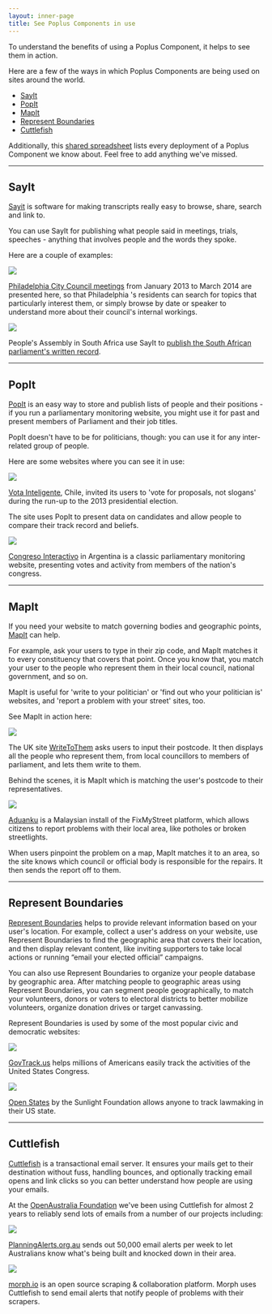 ```yaml
---
layout: inner-page
title: See Poplus Components in use
---
```


To understand the benefits of using a Poplus Component, it helps to see them in action.

Here are a few of the ways in which Poplus Components are being used on sites around the world.

* [SayIt](#sayit)
* [PopIt](#popit)
* [MapIt](#mapit)
* [Represent Boundaries](#represent-boundaries)
* [Cuttlefish](#cuttlefish)

Additionally, this <a href="https://docs.google.com/a/mysociety.org/spreadsheets/d/1O8-2uwUufcigjwxymcDaSJ25GpXfh1is63PUnhFgmhw/edit#gid=0">shared spreadsheet</a> lists every deployment of a Poplus Component we know about. Feel free to add anything we've missed.

---

<h2 id="sayit">SayIt</h2>

<a href="http://sayit.mysociety.org/">Sayit</a> is software for making transcripts really easy to browse,  share, search and link to.

You can use SayIt for publishing what people said in meetings, trials, speeches - anything that involves people and the words they spoke.

Here are a couple of examples:

<div class="grid-row"><div class="column-one-of-two">

  <a href="http://philadelphia.sayit.mysociety.org/speakers">
    <img class="example-screenshot" src="{{ site.baseurl }}/assets/img/example-sayit-philly.png">
  </a>

  <p><a href="http://philadelphia.sayit.mysociety.org/">Philadelphia City Council meetings</a> from January 2013 to March 2014 are presented here, so that Philadelphia 's residents can search for topics that particularly interest them, or simply browse by date or speaker to understand more about their council's internal workings.</p>

</div><div class="column-one-of-two">

  <a href="http://www.pa.org.za/hansard/2014/february/20/proceedings-of-the-national-assembly-thursday-20-f/announcements-tablings-and-committee-reports-reply">
    <img class="example-screenshot" src="{{ site.baseurl }}/assets/img/example-sayit-pa.png">
  </a>

  <p>People's Assembly in South Africa use SayIt to <a href="http://www.pa.org.za/hansard/">publish the South African parliament's written record</a>.</p>

</div></div>

---

<h2 id="popit">PopIt</h2>

<a href="http://popit.poplus.org/">PopIt</a> is an easy way to store and publish lists of people and their positions - if you run a parliamentary monitoring website, you might use it for past and present members of Parliament and their job titles.

PopIt doesn't have to be for politicians, though: you can use it for any inter-related group of people.

Here are some websites where you can see it in use:

<div class="grid-row"><div class="column-one-of-two">

  <a href="http://votainteligente.cl">
    <img class="example-screenshot" src="{{ site.baseurl }}/assets/img/example-popit-vota.png">
  </a>

  <p><a href="http://votainteligente.cl/">Vota Inteligente</a>, Chile, invited its users to 'vote for proposals, not slogans'  during the run-up to the 2013 presidential election.</p>

  <p>The site uses PopIt to present data on candidates and allow people to compare their track record and beliefs.</p>

</div><div class="column-one-of-two">

  <a href="http://monitor.congresointeractivo.org/congresistas">
    <img class="example-screenshot" src="{{ site.baseurl }}/assets/img/example-popit-congreso.png">
  </a>

  <p><a href="http://monitor.congresointeractivo.org/">Congreso Interactivo</a> in Argentina is a classic parliamentary monitoring website, presenting votes and activity from members of the nation's congress.</p>

</div></div>

---

<h2 id="mapit">MapIt</h2>

If you need your website to match governing bodies and geographic points, <a href="http://mapit.poplus.org/">MapIt</a> can help.

For example, ask your users to type in their zip code, and MapIt matches it to every constituency that covers that point. Once you know that, you match your user to the people who represent them in their local council, national government, and so on.

MapIt is useful for 'write to your politician' or 'find out who your politician is' websites, and 'report a problem with your street' sites, too.

See MapIt in action here:

<div class="grid-row"><div class="column-one-of-two">

  <a href="https://www.writetothem.com">
    <img class="example-screenshot" src="{{ site.baseurl }}/assets/img/example-mapit-wtt.jpg">
  </a>

  <p>The UK site <a href="https://www.writetothem.com/">WriteToThem</a> asks users to input their postcode. It then displays all the people who represent them, from local councillors to members of parliament, and lets them write to them.</p>

  <p>Behind the scenes, it is MapIt which is matching the user's postcode to their representatives.</p>

</div><div class="column-one-of-two">

  <a href="http://aduanku.my">
    <img class="example-screenshot" src="{{ site.baseurl }}/assets/img/example-mapit-aduanku.png">
  </a>

  <p><a href="http://aduanku.my/">Aduanku</a> is a Malaysian install of the FixMyStreet platform, which allows citizens to report problems with their local area, like potholes or broken streetlights.</p>

  <p>When users pinpoint the problem on a map, MapIt matches it to an area, so the site knows which council or official body is responsible for the repairs. It then sends the report off to them.</p>

</div></div>

---

<h2 id="represent-boundaries">Represent Boundaries</h2>

[Represent Boundaries](http://represent.poplus.org/) helps to provide relevant information based on your user's location. For example, collect a user's address on your website, use Represent Boundaries to find the geographic area that covers their location, and then display relevant content, like inviting supporters to take local actions or running “email your elected official” campaigns.

You can also use Represent Boundaries to organize your people database by geographic area. After matching people to geographic areas using Represent Boundaries, you can segment people geographically, to match your volunteers, donors or voters to electoral districts to better mobilize volunteers, organize donation drives or target canvassing.

Represent Boundaries is used by some of the most popular civic and democratic websites:

<div class="grid-row"><div class="column-one-of-two">

  <a href="http://www.govtrack.us/">
    <img class="example-screenshot" src="{{ site.baseurl }}/assets/img/example-represent-boundaries-govtrack.jpg">
  </a>

  <p><a href="http://www.govtrack.us/">GovTrack.us</a> helps millions of Americans easily track the activities of the United States Congress.</p>

</div><div class="column-one-of-two">

  <a href="http://openstates.org/">
    <img class="example-screenshot" src="{{ site.baseurl }}/assets/img/example-represent-boundaries-openstates.jpg">
  </a>

  <p><a href="http://openstates.org/">Open States</a> by the Sunlight Foundation allows anyone to track lawmaking in their US state.</p>

</div></div>

---

<h2 id="cuttlefish">Cuttlefish</h2>

[Cuttlefish](https://cuttlefish.oaf.org.au) is a transactional email server. It ensures your mails get to their destination without fuss, handling bounces, and optionally tracking email opens and link clicks so you can better understand how people are using your emails.

At the [OpenAustralia Foundation](https://www.openaustraliafoundation.org.au/) we've been using Cuttlefish for almost 2 years to reliably send lots of emails from a number of our projects including:

<div class="grid-row"><div class="column-one-of-two">

<a href="http://www.planningalerts.org.au/">
<img class="example-screenshot" src="{{ site.baseurl }}/assets/img/example-cuttlefish-planningalerts.png">
</a>

<p><a href="http://www.planningalerts.org.au/">PlanningAlerts.org.au</a> sends out 50,000 email alerts per week to let Australians know what's being built and knocked down in their area.</p>

</div><div class="column-one-of-two">

<a href="https://morph.io/">
<img class="example-screenshot" src="{{ site.baseurl }}/assets/img/example-cuttlefish-morph.png">
</a>

<p><a href="https://morph.io/">morph.io</a> is an open source scraping & collaboration platform. Morph uses Cuttlefish to send email alerts that notify people of problems with their scrapers.</p>

</div></div>

